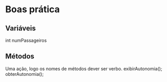# Boas prática 

## Variáveis
   int  numPassageiros
   
## Métodos
   Uma ação, logo os nomes de métodos dever ser verbo.
   exibirAutonomia();
   obterAutonomia();
